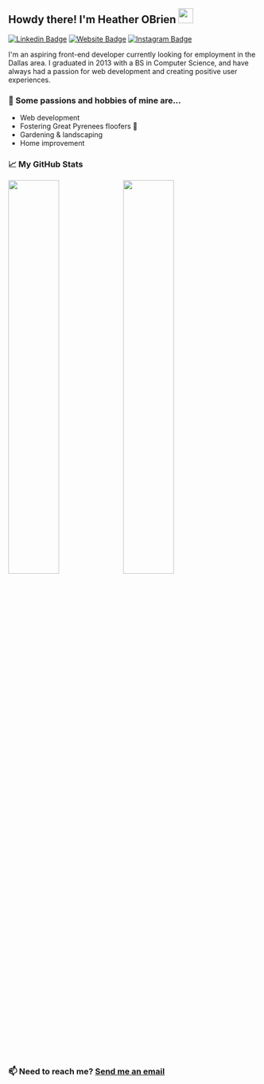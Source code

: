 ## Howdy there! I'm Heather OBrien <img src="https://raw.githubusercontent.com/MartinHeinz/MartinHeinz/master/wave.gif" width="30px">

[![Linkedin Badge](https://img.shields.io/badge/-LinkedIn-0e76a8?style=flat-square&logo=Linkedin&logoColor=white)](https://linkedin.com/in/haobrientx)
[![Website Badge](https://img.shields.io/badge/Website-3b5998?style=flat-square&logo=google-chrome&logoColor=white)](https://haobrien.com)
[![Instagram Badge](https://img.shields.io/badge/-Instagram-e4405f?style=flat-square&logo=Instagram&logoColor=white)](https://instagram.com/hazelhob/)

I'm an aspiring front-end developer currently looking for employment in the Dallas area. I graduated in 2013 with a BS in Computer Science, and have always had a passion for web development and creating positive user experiences.


### 🧡 Some passions and hobbies of mine are...
- Web development
- Fostering Great Pyrenees floofers 🐶 
- Gardening & landscaping
- Home improvement

### 📈 My GitHub Stats

<p>
 <img width="45%" src="https://github-readme-stats.vercel.app/api?username=haobrien&show_icons=true">
<img width="45%" src="https://github-readme-stats.vercel.app/api/top-langs/?username=haobrien&layout=compact">
</p>



### 📫 Need to reach me? [Send me an email](mailto:haobrientx@gmail.com)

<!--
**haobrien/haobrien** is a ✨ _special_ ✨ repository because its `README.md` (this file) appears on your GitHub profile.

Here are some ideas to get you started:

- 🔭 I’m currently working on ...
- 🌱 I’m currently learning ...
- 👯 I’m looking to collaborate on ...
- 🤔 I’m looking for help with ...
- 💬 Ask me about ...
- 📫 How to reach me: ...
- 😄 Pronouns: ...
- ⚡ Fun fact: ...
-->

